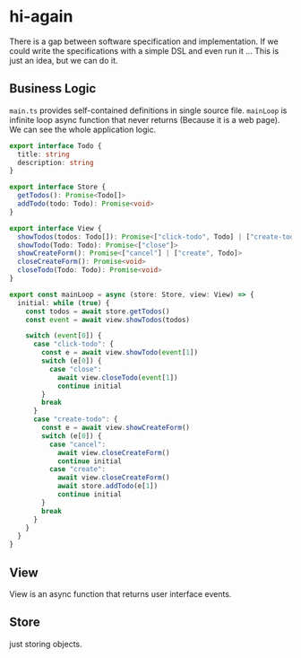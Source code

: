 # hi-again

There is a gap between software specification and implementation.
If we could write the specifications with a simple DSL and even run it ...
This is just an idea, but we can do it.

## Business Logic

`main.ts` provides self-contained definitions in single source file.
`mainLoop` is infinite loop async function that never returns (Because it is a web page).
We can see the whole application logic.

```ts
export interface Todo {
  title: string
  description: string
}

export interface Store {
  getTodos(): Promise<Todo[]>
  addTodo(todo: Todo): Promise<void>
}

export interface View {
  showTodos(todos: Todo[]): Promise<["click-todo", Todo] | ["create-todo"]>
  showTodo(Todo: Todo): Promise<["close"]>
  showCreateForm(): Promise<["cancel"] | ["create", Todo]>
  closeCreateForm(): Promise<void>
  closeTodo(Todo: Todo): Promise<void>
}

export const mainLoop = async (store: Store, view: View) => {
  initial: while (true) {
    const todos = await store.getTodos()
    const event = await view.showTodos(todos)

    switch (event[0]) {
      case "click-todo": {
        const e = await view.showTodo(event[1])
        switch (e[0]) {
          case "close":
            await view.closeTodo(event[1])
            continue initial
        }
        break
      }
      case "create-todo": {
        const e = await view.showCreateForm()
        switch (e[0]) {
          case "cancel":
            await view.closeCreateForm()
            continue initial
          case "create":
            await view.closeCreateForm()
            await store.addTodo(e[1])
            continue initial
        }
        break
      }
    }
  }
}
```

## View

View is an async function that returns user interface events.

## Store

just storing objects.
